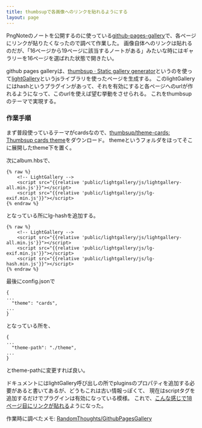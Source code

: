 ```yaml
---
title: thumbsupで各画像へのリンクを貼れるようにする
layout: page
---
```

PngNoteのノートを公開するのに使っている[github-pages-gallery](https://github.com/gautamkrishnar/github-pages-gallery)で、各ページにリンクが貼りたくなったので調べて作業した。
画像自体へのリンクは貼れるのだが、「16ページから19ページに該当するノートがある」みたいな時にはギャラリーを16ページを選ばれた状態で開きたい。

github pages galleryは、[thumbsup · Static gallery generator](https://thumbsup.github.io/)というのを使って[lightGallery](https://github.com/sachinchoolur/lightGallery)というjsライブラリを使ったページを生成する。
このlightGalleryにはhashというプラグインがあって、それを有効にすると各ページへのurlが作れるようになって、このurlを使えば望む挙動をさせられる。
これをthumbsupのテーマで実現する。

### 作業手順

まず普段使っているテーマがcardsなので、[thumbsup/theme-cards: Thumbsup cards theme](https://github.com/thumbsup/theme-cards)をダウンロード。
themeというフォルダをほってそこに展開したtheme下を置く。

次にalbum.hbsで、

```
{% raw %}
    <!-- LightGallery -->
    <script src="{{relative 'public/lightgallery/js/lightgallery-all.min.js'}}"></script>
    <script src="{{relative 'public/lightgallery/js/lg-exif.min.js'}}"></script>
{% endraw %}
```

となっている所にlg-hashを追加する。

```
{% raw %}
    <!-- LightGallery -->
    <script src="{{relative 'public/lightgallery/js/lightgallery-all.min.js'}}"></script>
    <script src="{{relative 'public/lightgallery/js/lg-exif.min.js'}}"></script>
    <script src="{{relative 'public/lightgallery/js/lg-hash.min.js'}}"></script>
{% endraw %}
```

最後にconfig.jsonで

```
{
...
  "theme": "cards",
...
}
```

となっている所を、

```
{
...
  "theme-path": "./theme",
...
}
```

とtheme-pathに変更すれば良い。

ドキュメントにはlightGallery呼び出しの所でpluginsのプロパティを追加する必要があると書いてあるが、どうもこれは古い情報っぽくて、
現在はscriptタグを追加するだけでプラグインは有効になっている模様。
これで、[こんな感じで18ページ目にリンクが貼れる](https://karino2.github.io/ImageGallery/Biochemistry705x.html#lg=1&slide=17)ようになった。

作業時に調べたメモ: [RandomThoughts/GithubPagesGallery](https://karino2.github.io/RandomThoughts/GithubPagesGallery)